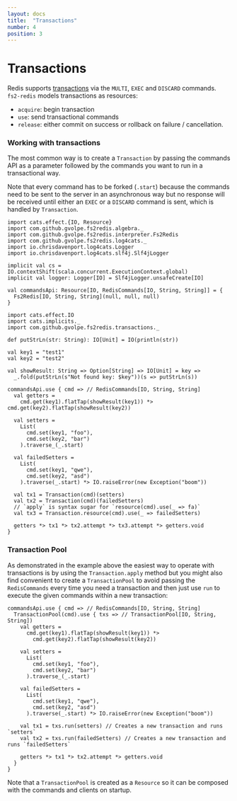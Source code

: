 ```yaml
---
layout: docs
title:  "Transactions"
number: 4
position: 3
---
```


# Transactions

Redis supports [transactions](https://redis.io/topics/transactions) via the `MULTI`, `EXEC` and `DISCARD` commands. `fs2-redis` models transactions as resources:

- `acquire`: begin transaction
- `use`: send transactional commands
- `release`: either commit on success or rollback on failure / cancellation.

### Working with transactions

The most common way is to create a `Transaction` by passing the commands API as a parameter followed by the commands you
want to run in a transactional way.

Note that every command has to be forked (`.start`) because the commands need to be sent to the server in an asynchronous way but no response will be received until either an `EXEC` or a `DISCARD` command is sent, which is handled by `Transaction`.

```tut:book:invisible
import cats.effect.{IO, Resource}
import com.github.gvolpe.fs2redis.algebra._
import com.github.gvolpe.fs2redis.interpreter.Fs2Redis
import com.github.gvolpe.fs2redis.log4cats._
import io.chrisdavenport.log4cats.Logger
import io.chrisdavenport.log4cats.slf4j.Slf4jLogger

implicit val cs = IO.contextShift(scala.concurrent.ExecutionContext.global)
implicit val logger: Logger[IO] = Slf4jLogger.unsafeCreate[IO]

val commandsApi: Resource[IO, RedisCommands[IO, String, String]] = {
  Fs2Redis[IO, String, String](null, null, null)
}
```

```tut:book:silent
import cats.effect.IO
import cats.implicits._
import com.github.gvolpe.fs2redis.transactions._

def putStrLn(str: String): IO[Unit] = IO(println(str))

val key1 = "test1"
val key2 = "test2"

val showResult: String => Option[String] => IO[Unit] = key =>
  _.fold(putStrLn(s"Not found key: $key"))(s => putStrLn(s))

commandsApi.use { cmd => // RedisCommands[IO, String, String]
  val getters =
    cmd.get(key1).flatTap(showResult(key1)) *> cmd.get(key2).flatTap(showResult(key2))

  val setters =
    List(
      cmd.set(key1, "foo"),
      cmd.set(key2, "bar")
    ).traverse_(_.start)

  val failedSetters =
    List(
      cmd.set(key1, "qwe"),
      cmd.set(key2, "asd")
    ).traverse(_.start) *> IO.raiseError(new Exception("boom"))

  val tx1 = Transaction(cmd)(setters)
  val tx2 = Transaction(cmd)(failedSetters)
  // `apply` is syntax sugar for `resource(cmd).use(_ => fa)`
  val tx3 = Transaction.resource(cmd).use(_ => failedSetters)

  getters *> tx1 *> tx2.attempt *> tx3.attempt *> getters.void
}
```

### Transaction Pool

As demonstrated in the example above the easiest way to operate with transactions is by using the `Transaction.apply` method but you might also find convenient to create a `TransactionPool` to avoid passing the `RedisCommands` every time you need a transaction and then just use `run` to execute the given commands within a new transaction:

```tut:book:silent
commandsApi.use { cmd => // RedisCommands[IO, String, String]
  TransactionPool(cmd).use { txs => // TransactionPool[IO, String, String])
    val getters =
      cmd.get(key1).flatTap(showResult(key1)) *>
        cmd.get(key2).flatTap(showResult(key2))

    val setters =
      List(
        cmd.set(key1, "foo"),
        cmd.set(key2, "bar")
      ).traverse_(_.start)

    val failedSetters =
      List(
        cmd.set(key1, "qwe"),
        cmd.set(key2, "asd")
      ).traverse(_.start) *> IO.raiseError(new Exception("boom"))

    val tx1 = txs.run(setters) // Creates a new transaction and runs `setters`
    val tx2 = txs.run(failedSetters) // Creates a new transaction and runs `failedSetters`

    getters *> tx1 *> tx2.attempt *> getters.void
  }
}
```

Note that a `TransactionPool` is created as a `Resource` so it can be composed with the commands and clients on startup.

